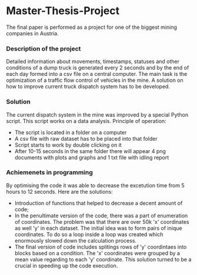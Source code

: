 # Master-Thesis-Project
The final paper is performed as a project for one of the biggest mining companies in Austria.
### Description of the project
Detailed information about movements, timestamps, statuses and other conditions of a dump truck is generated every 2 seconds and by the end of each day formed into a csv file on a central computer.
The main task is the optimization of a traffic flow control of vehicles in the mine. A solution on how to improve current truck dispatch system has to be developed.
### Solution
The current dispatch system in the mine was improved by a special Python script. This script works on a data analysis. 
Principle of operation:
* The script is located in a folder on a computer
* A csv file with raw dataset has to be placed into that folder
* Script starts to work by double clicking on it
* After 10-15 seconds in the same folder there will appear 4 png documents with plots and graphs and 1 txt file with idling report
### Achiemenets in programming
By optimising the code it was able to decrease the excetution time from 5 hours to 12 seconds. Here are the solutions:
* Introduction of functions that helped to decrease a decent amount of code;
* In the penultimate version of the code, there was a part of enumeration of coordinates. The problem was that there are over 50k 'x' coordinates as well 'y' in each dataset. The initial idea was to form pairs of inique coordinates. To do so a loop inside a loop was created which enormously slowed down the calculation process.
* The final version of code includes splitings rows of 'y' coordintaes into blocks based on a condition. The 'x' coordinates were grouped by a mean value regarding to each 'y' coordinate. This solution turned to be a crucial in speeding up the code execution.
